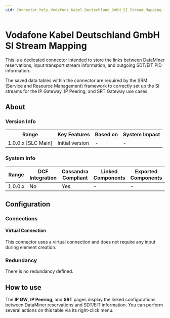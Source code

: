 ```yaml
---
uid: Connector_help_Vodafone_Kabel_Deutschland_GmbH_SI_Stream_Mapping
---
```


# Vodafone Kabel Deutschland GmbH SI Stream Mapping

This is a dedicated connector intended to store the links between DataMiner reservations, input transport stream information, and outgoing SDT/EIT PID information.

The saved data tables within the connector are required by the SRM (Service and Resource Management) framework to correctly set up the SI streams for the IP Gateway, IP Peering, and SRT Gateway use cases.

## About

### Version Info

| Range              | Key Features    | Based on | System Impact |
|--------------------|-----------------|----------|---------------|
| 1.0.0.x [SLC Main] | Initial version | -        | -             |

### System Info

| Range     | DCF Integration     | Cassandra Compliant     | Linked Components     | Exported Components     |
|-----------|---------------------|-------------------------|-----------------------|-------------------------|
| 1.0.0.x   | No                  | Yes                     | -                     | -                       |

## Configuration

### Connections

#### Virtual Connection

This connector uses a virtual connection and does not require any input during element creation.

### Redundancy

There is no redundancy defined.

## How to use

The **IP GW**, **IP Peering**, and **SRT** pages display the linked configurations between DataMiner reservations and SDT/EIT information. You can perform several actions on this table via its right-click menu.
